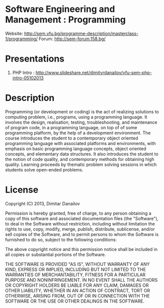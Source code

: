 Software Engineering and Management : Programming
====================

Website: http://sem.vfu.bg/programme-description/masterclass-1/programming/
Forum: http://sem-forum.158.bg/

Presentations
====================
01. PHP Intro : 
http://www.slideshare.net/dimityrdanailov/vfu-sem-php-intro-05102013


Description
====================
Programming (or development or coding) is the act of realizing solutions to computing problem, i.e., 
programs, using a programming language. It involves the design, realisation, testing, troubleshooting, 
and maintenance of program code, in a programming language, on top of of some programming platform, 
by the help of a development environment. The course introduces the student to a contemporary 
object oriented programming language with associated platforms and environments, with emphasis 
on basic programming language concepts, object oriented concepts, and elementary data structures. 
It also introduces the student to the notion of code quality, and contemporary methods for obtaining high quality. 
Learning proceeds by thematic problem solving sessions in which students solve open-ended problems.

License
====================
Copyright (C) 2013, Dimitar Danailov

Permission is hereby granted, free of charge, to any person obtaining a copy of this software and associated documentation files (the "Software"), to deal in the Software without restriction, including without limitation the rights to use, copy, modify, merge, publish, distribute, sublicense, and/or sell copies of the Software, and to permit persons to whom the Software is furnished to do so, subject to the following conditions:

The above copyright notice and this permission notice shall be included in all copies or substantial portions of the Software.

THE SOFTWARE IS PROVIDED "AS IS", WITHOUT WARRANTY OF ANY KIND, EXPRESS OR IMPLIED, INCLUDING BUT NOT LIMITED TO THE WARRANTIES OF MERCHANTABILITY, FITNESS FOR A PARTICULAR PURPOSE AND NONINFRINGEMENT. IN NO EVENT SHALL THE AUTHORS OR COPYRIGHT HOLDERS BE LIABLE FOR ANY CLAIM, DAMAGES OR OTHER LIABILITY, WHETHER IN AN ACTION OF CONTRACT, TORT OR OTHERWISE, ARISING FROM, OUT OF OR IN CONNECTION WITH THE SOFTWARE OR THE USE OR OTHER DEALINGS IN THE SOFTWARE.
